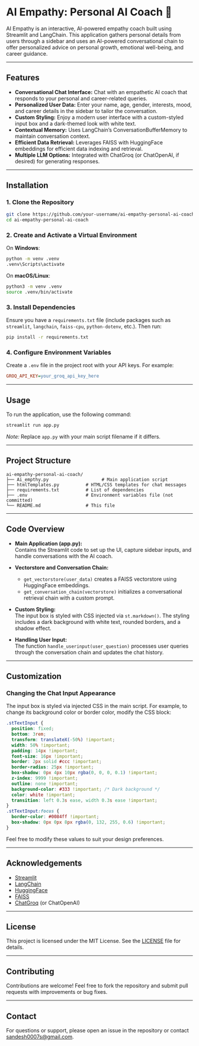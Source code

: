 # AI Empathy: Personal AI Coach 🤖

AI Empathy is an interactive, AI-powered empathy coach built using Streamlit and LangChain. This application gathers personal details from users through a sidebar and uses an AI-powered conversational chain to offer personalized advice on personal growth, emotional well-being, and career guidance.

---

## Features

- **Conversational Chat Interface:** Chat with an empathetic AI coach that responds to your personal and career-related queries.
- **Personalized User Data:** Enter your name, age, gender, interests, mood, and career details in the sidebar to tailor the conversation.
- **Custom Styling:** Enjoy a modern user interface with a custom-styled input box and a dark-themed look with white text.
- **Contextual Memory:** Uses LangChain’s ConversationBufferMemory to maintain conversation context.
- **Efficient Data Retrieval:** Leverages FAISS with HuggingFace embeddings for efficient data indexing and retrieval.
- **Multiple LLM Options:** Integrated with ChatGroq (or ChatOpenAI, if desired) for generating responses.

---

## Installation

### 1. Clone the Repository

```bash
git clone https://github.com/your-username/ai-empathy-personal-ai-coach.git
cd ai-empathy-personal-ai-coach
```

### 2. Create and Activate a Virtual Environment

On **Windows**:
```bash
python -m venv .venv
.venv\Scripts\activate
```

On **macOS/Linux**:
```bash
python3 -m venv .venv
source .venv/bin/activate
```

### 3. Install Dependencies

Ensure you have a `requirements.txt` file (include packages such as `streamlit`, `langchain`, `faiss-cpu`, `python-dotenv`, etc.). Then run:

```bash
pip install -r requirements.txt
```

### 4. Configure Environment Variables

Create a `.env` file in the project root with your API keys. For example:

```ini
GROQ_API_KEY=your_groq_api_key_here
```

---

## Usage

To run the application, use the following command:

```bash
streamlit run app.py
```

*Note:* Replace `app.py` with your main script filename if it differs.

---

## Project Structure

```
ai-empathy-personal-ai-coach/
├── Ai_empthy.py                    # Main application script
├── htmlTemplates.py          # HTML/CSS templates for chat messages
├── requirements.txt          # List of dependencies
├── .env                      # Environment variables file (not committed)
└── README.md                 # This file
```

---

## Code Overview

- **Main Application (app.py):**  
  Contains the Streamlit code to set up the UI, capture sidebar inputs, and handle conversations with the AI coach.
  
- **Vectorstore and Conversation Chain:**  
  - `get_vectorstore(user_data)` creates a FAISS vectorstore using HuggingFace embeddings.
  - `get_conversation_chain(vectorstore)` initializes a conversational retrieval chain with a custom prompt.
  
- **Custom Styling:**  
  The input box is styled with CSS injected via `st.markdown()`. The styling includes a dark background with white text, rounded borders, and a shadow effect.
  
- **Handling User Input:**  
  The function `handle_userinput(user_question)` processes user queries through the conversation chain and updates the chat history.

---

## Customization

### Changing the Chat Input Appearance

The input box is styled via injected CSS in the main script. For example, to change its background color or border color, modify the CSS block:

```css
.stTextInput {
  position: fixed;
  bottom: 3rem;
  transform: translateX(-50%) !important;
  width: 50% !important;
  padding: 14px !important;
  font-size: 16px !important;
  border: 2px solid #ccc !important;
  border-radius: 25px !important;
  box-shadow: 0px 4px 10px rgba(0, 0, 0, 0.1) !important;
  z-index: 9999 !important;
  outline: none !important;
  background-color: #333 !important; /* Dark background */
  color: white !important;
  transition: left 0.3s ease, width 0.3s ease !important;
}
.stTextInput:focus {
  border-color: #0084ff !important;
  box-shadow: 0px 0px 8px rgba(0, 132, 255, 0.6) !important;
}
```

Feel free to modify these values to suit your design preferences.

---

## Acknowledgements

- [Streamlit](https://streamlit.io/)
- [LangChain](https://python.langchain.com/)
- [HuggingFace](https://huggingface.co/)
- [FAISS](https://github.com/facebookresearch/faiss)
- [ChatGroq](https://github.com/your-source) (or ChatOpenAI)

---

## License

This project is licensed under the MIT License. See the [LICENSE](LICENSE) file for details.

---

## Contributing

Contributions are welcome! Feel free to fork the repository and submit pull requests with improvements or bug fixes.

---

## Contact

For questions or support, please open an issue in the repository or contact [sandesh0007s@gmail.com](mailto:sandesh0007s@gmail.com).


